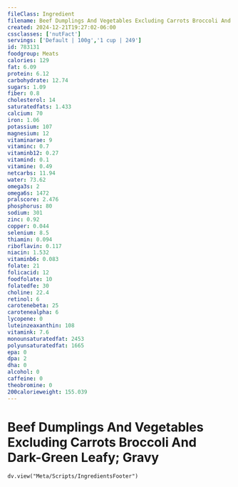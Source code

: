 ```yaml
---
fileClass: Ingredient
filename: Beef Dumplings And Vegetables Excluding Carrots Broccoli And Dark-Green Leafy; Gravy
created: 2024-12-21T19:27:02-06:00
cssclasses: ['nutFact']
servings: ['Default | 100g','1 cup | 249']
id: 783131
foodgroup: Meats
calories: 129
fat: 6.09
protein: 6.12
carbohydrate: 12.74
sugars: 1.09
fiber: 0.8
cholesterol: 14
saturatedfats: 1.433
calcium: 70
iron: 1.06
potassium: 107
magnesium: 12
vitaminarae: 9
vitaminc: 0.7
vitaminb12: 0.27
vitamind: 0.1
vitamine: 0.49
netcarbs: 11.94
water: 73.62
omega3s: 2
omega6s: 1472
pralscore: 2.476
phosphorus: 80
sodium: 301
zinc: 0.92
copper: 0.044
selenium: 8.5
thiamin: 0.094
riboflavin: 0.117
niacin: 1.532
vitaminb6: 0.083
folate: 21
folicacid: 12
foodfolate: 10
folatedfe: 30
choline: 22.4
retinol: 6
carotenebeta: 25
carotenealpha: 6
lycopene: 0
luteinzeaxanthin: 108
vitamink: 7.6
monounsaturatedfat: 2453
polyunsaturatedfat: 1665
epa: 0
dpa: 2
dha: 0
alcohol: 0
caffeine: 0
theobromine: 0
200calorieweight: 155.039
---
```


# Beef Dumplings And Vegetables Excluding Carrots Broccoli And Dark-Green Leafy; Gravy

```dataviewjs
dv.view("Meta/Scripts/IngredientsFooter")
```